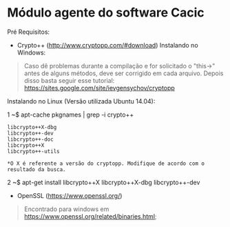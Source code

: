 Módulo agente do software Cacic
============
Pré Requisitos:
- Crypto++ (http://www.cryptopp.com/#download)
Instalando no Windows:
>Caso dê problemas durante a compilação e for solicitado o "this->" antes de alguns métodos, deve ser corrigido em cada arquivo. Depois disso basta seguir esse tutorial: https://sites.google.com/site/ievgensychov/cryptopp

Instalando no Linux (Versão utilizada Ubuntu 14.04):

  1 ~$ apt-cache pkgnames | grep -i crypto++
  
    libcrypto++X-dbg
    libcrypto++-dev
    libcrypto++-doc
    libcrypto++X
    libcrypto++-utils
  
    *O X é referente a versão do cryptopp. Modifique de acordo com o resultado da busca.
  
  2 ~$ apt-get install libcrypto++X libcrypto++X-dbg libcrypto++-dev

- OpenSSL (https://www.openssl.org/)
>Encontrado para windows em https://www.openssl.org/related/binaries.html;


